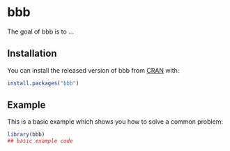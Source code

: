 
# bbb

<!-- badges: start -->
<!-- badges: end -->

The goal of bbb is to ...

## Installation

You can install the released version of bbb from [CRAN](https://CRAN.R-project.org) with:

``` r
install.packages("bbb")
```

## Example

This is a basic example which shows you how to solve a common problem:

``` r
library(bbb)
## basic example code
```

